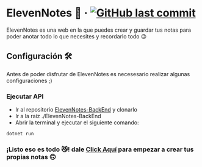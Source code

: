 # ElevenNotes 📓 &middot; [![GitHub last commit](https://img.shields.io/github/last-commit/DedSecEleven/ElevenNotes-FrontEnd?label=Last%20Commit&color=FFFF00)](https://github.com/DedSecEleven/ElevenNotes-FrontEnd/commits/main)

ElevenNotes es una web en la que puedes crear y guardar tus notas para poder anotar todo lo que necesites y recordarlo todo 😉

## Configuración 🛠️

Antes de poder disfrutar de ElevenNotes es necesesario realizar algunas configuraciones ;)

### Ejecutar API

- Ir al repositorio [ElevenNotes-BackEnd](github.com/DedSecEleven/ElevenNotes-BackEnd) y clonarlo
- Ir a la raíz ./ElevenNotes-BackEnd
- Abrir la terminal y ejecutar el siguiente comando:

```bash
dotnet run
```

###  ¡Listo eso es todo 😼! dale [Click Aquí](http://eleven-notes.vercel.app) para empezar a crear tus propias notas 🙃
